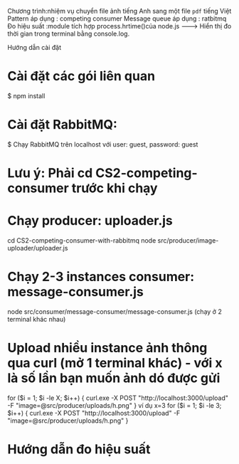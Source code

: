 Chương trình:nhiệm vụ chuyển file ảnh tiếng Anh sang một file `pdf` tiếng Việt
Pattern áp dụng : competing consumer
Message queue áp dụng : ratbitmq
Đo hiệu suất :module tích hợp process.hrtime()của node.js ---> Hiển thị đo thời gian trong terminal bằng console.log.

Hướng dẫn cài đặt

# Cài đặt các gói liên quan

$ npm install

# Cài đặt RabbitMQ:

$ Chạy RabbitMQ trên localhost với user: guest, password: guest

# Lưu ý: Phải cd CS2-competing-consumer trước khi chạy

# Chạy producer: uploader.js

cd CS2-competing-consumer-with-rabbitmq
node src/producer/image-uploader/uploader.js

# Chạy 2-3 instances consumer: message-consumer.js

node src/consumer/message-consumer/message-consumer.js
(chạy ở 2 terminal khác nhau)

# Upload nhiều instance ảnh thông qua curl (mở 1 terminal khác) - với x là số lần bạn muốn ảnh dó được gửi

for ($i = 1; $i -le X; $i++) {
    curl.exe -X POST "http://localhost:3000/upload" -F "image=@src/producer/uploads/h.png"
}
ví dụ x=3
for ($i = 1; $i -le 3; $i++) {
curl.exe -X POST "http://localhost:3000/upload" -F "image=@src/producer/uploads/h.png"
}

# Hướng dẫn đo hiệu suất
